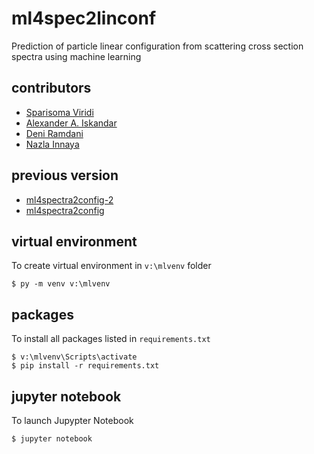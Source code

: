 # ml4spec2linconf
Prediction of particle linear configuration from scattering cross section spectra using machine learning

## contributors
+ [Sparisoma Viridi](https://github.com/dudung)
+ [Alexander A. Iskandar](https://github.com/aaiskandar)
+ [Deni Ramdani](https://github.com/dn-rmdn)
+ [Nazla Innaya](https://github.com/NazlaInnaya95)


## previous version
+ [ml4spectra2config-2](https://github.com/dudung/ml4spectra2config-2)
+ [ml4spectra2config](https://github.com/dudung/ml4spectra2config)


## virtual environment
To create virtual environment in `v:\mlvenv` folder

```
$ py -m venv v:\mlvenv
```

## packages
To install all packages listed in `requirements.txt`

```
$ v:\mlvenv\Scripts\activate
$ pip install -r requirements.txt
```

## jupyter notebook
To launch Jupypter Notebook

```
$ jupyter notebook
```
